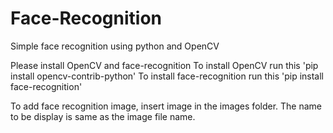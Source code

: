 # Face-Recognition
Simple face recognition using python and OpenCV 

Please install OpenCV and face-recognition
To install OpenCV run this 'pip install opencv-contrib-python'
To install face-recognition run this 'pip install face-recognition'

To add face recognition image, insert image in the images folder.
The name to be display is same as the image file name.
